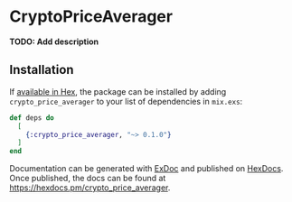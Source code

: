 # CryptoPriceAverager

**TODO: Add description**

## Installation

If [available in Hex](https://hex.pm/docs/publish), the package can be installed
by adding `crypto_price_averager` to your list of dependencies in `mix.exs`:

```elixir
def deps do
  [
    {:crypto_price_averager, "~> 0.1.0"}
  ]
end
```

Documentation can be generated with [ExDoc](https://github.com/elixir-lang/ex_doc)
and published on [HexDocs](https://hexdocs.pm). Once published, the docs can
be found at <https://hexdocs.pm/crypto_price_averager>.

